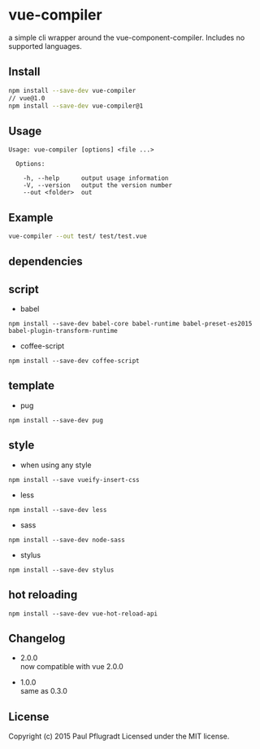 # vue-compiler

a simple cli wrapper around the vue-component-compiler.
Includes no supported languages.

## Install
```sh
npm install --save-dev vue-compiler
// vue@1.0
npm install --save-dev vue-compiler@1
```

## Usage

```
Usage: vue-compiler [options] <file ...>

  Options:

    -h, --help      output usage information
    -V, --version   output the version number
    --out <folder>  out

```

## Example

```sh
vue-compiler --out test/ test/test.vue
```

## dependencies
script
---
-  babel
```
npm install --save-dev babel-core babel-runtime babel-preset-es2015 babel-plugin-transform-runtime
```   
-  coffee-script
```
npm install --save-dev coffee-script
```

template
---
- pug
```
npm install --save-dev pug
```

style
---
- when using any style
```
npm install --save vueify-insert-css
```
- less
```
npm install --save-dev less
```
- sass
```
npm install --save-dev node-sass
```
- stylus
```
npm install --save-dev stylus
```

hot reloading
---
```
npm install --save-dev vue-hot-reload-api
```


## Changelog
- 2.0.0  
now compatible with vue 2.0.0  

- 1.0.0  
same as 0.3.0  

## License
Copyright (c) 2015 Paul Pflugradt
Licensed under the MIT license.
